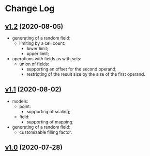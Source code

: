 # Change Log

## [v1.2](https://github.com/thewizardplusplus/lualife/tree/v1.2) (2020-08-05)

- generating of a random field:
  - limiting by a cell count:
    - lower limit;
    - upper limit;
- operations with fields as with sets:
  - union of fields:
    - supporting an offset for the second operand;
    - restricting of the result size by the size of the first operand.

## [v1.1](https://github.com/thewizardplusplus/lualife/tree/v1.1) (2020-08-02)

- models:
  - point:
    - supporting of scaling;
  - field:
    - supporting of mapping;
- generating of a random field:
  - customizable filling factor.

## [v1.0](https://github.com/thewizardplusplus/lualife/tree/v1.0) (2020-07-28)
